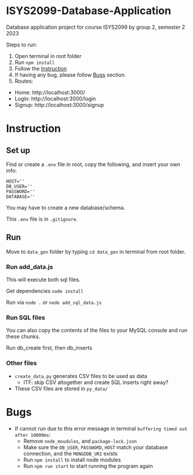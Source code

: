 # ISYS2099-Database-Application
Database application project for course ISYS2099 by group 2, semester 2 2023

Steps to run:
1. Open terminal in root folder
2. Run `npm install`
3. Follow the [Instruction](#instruction)
4. If having any bug, please follow [Bugs](#bugs) section.
5. Routes:
- Home: http://localhost:3000/
- Login: http://localhost:3000/login
- Signup: http://localhost:3000/signup

# Instruction

## Set up
Find or create a ```.env``` file in root, copy the following, and insert your own info:
```
HOST=''
DB_USER=''
PASSWORD=''
DATABASE=''
```
You may have to create a new database/schema.

This ```.env``` file is in ```.gitignore```.

## Run
Move to `data_gen` folder by typing `cd data_gen` in terminal from root folder.
### Run add_data.js
This will execute both sql files.

Get dependencies ```node install```

Run via ```node .``` or ```node add_sql_data.js```

### Run SQL files
You can also copy the contents of the files to your MySQL console and run these chunks.

Run db_create first, then db_inserts

### Other files
- ```create_data.py``` generates CSV files to be used as data
    - ITF: skip CSV altogether and create SQL inserts right away?
- These CSV files are stored in ```py_data/```

# Bugs
- If cannot run due to this error message in terminal `buffering timed out after 10000ms`:
    - Remove `node_moudules`, and `package-lock.json`
    - Make sure the `DB_USER`, `PASSWORD`, `HOST` match your database connection, and the `MONGODB_URI` exists
    - Run `npm install` to install node modules
    - Run `npm run start` to start running the program again